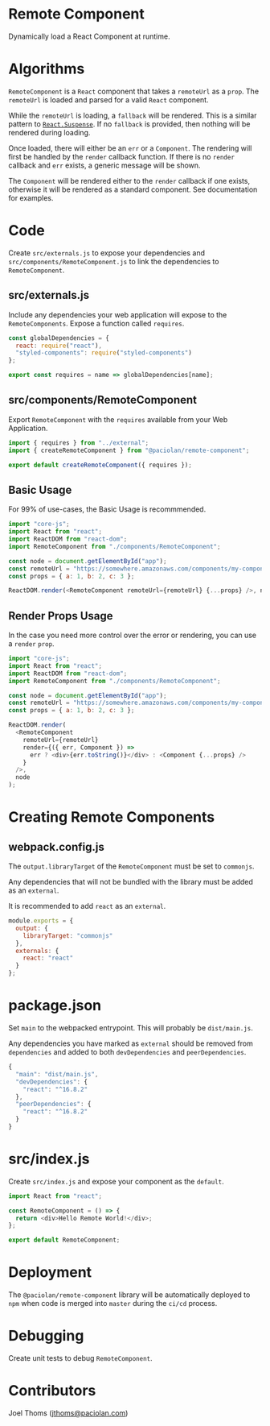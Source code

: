 # Remote Component

Dynamically load a React Component at runtime.

# Algorithms

`RemoteComponent` is a `React` component that takes a `remoteUrl` as a `prop`. The `remoteUrl` is loaded and parsed for a valid `React` component.

While the `remoteUrl` is loading, a `fallback` will be rendered. This is a similar pattern to [`React.Suspense`](https://reactjs.org/blog/2018/10/23/react-v-16-6.html). If no `fallback` is provided, then nothing will be rendered during loading.

Once loaded, there will either be an `err` or a `Component`. The rendering will first be handled by the `render` callback function. If there is no `render` callback and `err` exists, a generic message will be shown.

The `Component` will be rendered either to the `render` callback if one exists, otherwise it will be rendered as a standard component. See documentation for examples.

# Code

Create `src/externals.js` to expose your dependencies and `src/components/RemoteComponent.js` to link the dependencies to `RemoteComponent`.

## src/externals.js

Include any dependencies your web application will expose to the `RemoteComponents`. Expose a function called `requires`.

```javascript
const globalDependencies = {
  react: require("react"),
  "styled-components": require("styled-components")
};

export const requires = name => globalDependencies[name];
```

## src/components/RemoteComponent

Export `RemoteComponent` with the `requires` available from your Web Application.

```javascript
import { requires } from "../external";
import { createRemoteComponent } from "@paciolan/remote-component";

export default createRemoteComponent({ requires });
```

## Basic Usage

For 99% of use-cases, the Basic Usage is recommmended.

```javascript
import "core-js";
import React from "react";
import ReactDOM from "react-dom";
import RemoteComponent from "./components/RemoteComponent";

const node = document.getElementById("app");
const remoteUrl = "https://somewhere.amazonaws.com/components/my-component.js";
const props = { a: 1, b: 2, c: 3 };

ReactDOM.render(<RemoteComponent remoteUrl={remoteUrl} {...props} />, node);
```

## Render Props Usage

In the case you need more control over the error or rendering, you can use a `render` `prop`.

```javascript
import "core-js";
import React from "react";
import ReactDOM from "react-dom";
import RemoteComponent from "./components/RemoteComponent";

const node = document.getElementById("app");
const remoteUrl = "https://somewhere.amazonaws.com/components/my-component.js";
const props = { a: 1, b: 2, c: 3 };

ReactDOM.render(
  <RemoteComponent
    remoteUrl={remoteUrl}
    render={({ err, Component }) =>
      err ? <div>{err.toString()}</div> : <Component {...props} />
    }
  />,
  node
);
```

# Creating Remote Components

## webpack.config.js

The `output.libraryTarget` of the `RemoteComponent` must be set to `commonjs`.

Any dependencies that will not be bundled with the library must be added as an `external`.

It is recommended to add `react` as an `external`.

```javascript
module.exports = {
  output: {
    libraryTarget: "commonjs"
  },
  externals: {
    react: "react"
  }
};
```

# package.json

Set `main` to the webpacked entrypoint. This will probably be `dist/main.js`.

Any dependencies you have marked as `external` should be removed from `dependencies` and added to both `devDependencies` and `peerDependencies`.

```javascript
{
  "main": "dist/main.js",
  "devDependencies": {
    "react": "^16.8.2"
  },
  "peerDependencies": {
    "react": "^16.8.2"
  }
}
```

# src/index.js

Create `src/index.js` and expose your component as the `default`.

```javascript
import React from "react";

const RemoteComponent = () => {
  return <div>Hello Remote World!</div>;
};

export default RemoteComponent;
```

# Deployment

The `@paciolan/remote-component` library will be automatically deployed to `npm` when code is merged into `master` during the `ci/cd` process.

# Debugging

Create unit tests to debug `RemoteComponent`.

# Contributors

Joel Thoms (jthoms@paciolan.com)
